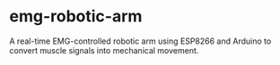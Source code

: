 # emg-robotic-arm
A real-time EMG-controlled robotic arm using ESP8266 and Arduino to convert muscle signals into mechanical movement.
